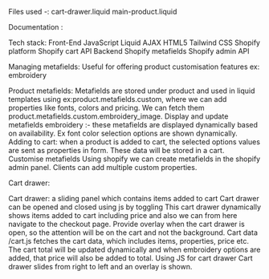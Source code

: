 Files used -: 
cart-drawer.liquid
main-product.liquid


Documentation :

Tech stack:
Front-End
JavaScript
Liquid
AJAX
HTML5
Tailwind CSS
Shopify platform
Shopify cart API
Backend
Shopify metafields
Shopify admin API

Managing metafields: Useful for offering product customisation features ex: embroidery

Product metafields:
Metafields are stored under product and used in liquid templates using ex:product.metafields.custom, where we can add properties like fonts, colors and pricing.
We can fetch them product.metafields.custom.embroidery_image.
Display and update metafields
embroidery :- these metafields are displayed dynamically based on availability. Ex font color selection options are shown dynamically.
Adding to cart: when a product is added to cart, the selected options values are sent as properties in form. These data will be stored in a cart.
Customise metafields 
Using shopify we can create metafields in the shopify admin panel.
 Clients can add multiple custom properties.

Cart drawer: 

Cart drawer: a sliding panel which contains items added to cart
Cart drawer can be opened and closed using js by toggling
This cart drawer dynamically shows items added to cart including price and also we can from here navigate to the checkout page.
Provide overlay when the cart drawer is open, so the attention will be on the cart and not the background.
Cart data
/cart.js fetches the cart data, which includes items, properties, price etc.
The cart total will be updated dynamically and when embroidery  options are added, that price will also be added to total.
Using JS for cart drawer
Cart drawer slides from right to left and an overlay is shown.
